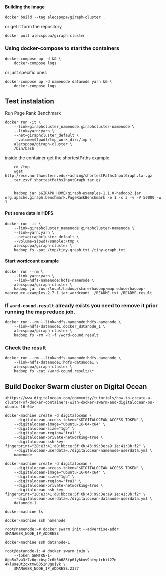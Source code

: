 #### Building the image

	docker build --tag alecspopa/giraph-cluster .

or get it form the repository

    docker pull alecspopa/giraph-cluster

### Using docker-compose to start the containers

	docker-compose up -d && \
    	docker-compose logs

or just specific ones

    docker-compose up -d namenode datanode yarn && \
        docker-compose logs

## Test instalation

Run Page Rank Benchmark

	docker run -it \
        --link=giraphcluster_namenode:giraphcluster-namenode \
        --link=yarn:yarn \
        --net=giraphcluster_default \
        --volume=$(pwd)/tmp_work_dir:/tmp \
        alecspopa/giraph-cluster \
        /bin/bash


inside the container get the shortestPaths example

		cd /tmp
		wget http://ece.northwestern.edu/~aching/shortestPathsInputGraph.tar.gz
		tar zxvf shortestPathsInputGraph.tar.gz


		hadoop jar $GIRAPH_HOME/giraph-examples-1.1.0-hadoop2.jar org.apache.giraph.benchmark.PageRankBenchmark -e 1 -s 3 -v -V 50000 -w 1

#### Put some data in HDFS

    docker run -it \
        --link=giraphcluster_namenode:giraphcluster-namenode \
        --link=yarn:yarn \
        --net=giraphcluster_default \
        --volume=$(pwd)/sample:/tmp \
        alecspopa/giraph-cluster \
        hadoop fs -put /tmp/tiny-graph.txt /tiny-graph.txt

#### Start wordcount example

	docker run --rm \
        --link yarn:yarn \
        --link=hdfs-namenode:hdfs-namenode \
        alecspopa/giraph-cluster \
        hadoop jar /usr/local/hadoop/share/hadoop/mapreduce/hadoop-mapreduce-examples-2.7.1.jar wordcount  /README.txt /README.result

### If `word-cound.result` already exists you need to remove it prior running the map reduce job.

    docker run --rm --link=hdfs-namenode:hdfs-namenode \
        --link=hdfs-datanode1:docker_datanode_1 \
        alecspopa/giraph-cluster \
        hadoop fs -rm -R -f /word-cound.result

### Check the result

	docker run --rm --link=hdfs-namenode:hdfs-namenode \
        --link=hdfs-datanode1:hdfs-datanode1 \
        alecspopa/giraph-cluster \
        hadoop fs -cat /word-cound.result/\*

## Build Docker Swarm cluster on Digital Ocean

    <https://www.digitalocean.com/community/tutorials/how-to-create-a-cluster-of-docker-containers-with-docker-swarm-and-digitalocean-on-ubuntu-16-04>

    docker-machine create -d digitalocean \
        --digitalocean-access-token="$DIGITALOCEAN_ACCESS_TOKEN" \
        --digitalocean-image="ubuntu-16-04-x64" \
        --digitalocean-size="1gb" \
        --digitalocean-region="fra1" \
        --digitalocean-private-networking=true \
        --digitalocean-ssh-key-fingerprint="20:e3:41:d8:bb:ce:5f:0b:43:99:3e:a9:1e:41:8b:f2" \
        --digitalocean-userdata=./digitalocean-namenode-userdata.yml \
        namenode

    docker-machine create -d digitalocean \
        --digitalocean-access-token="$DIGITALOCEAN_ACCESS_TOKEN" \
        --digitalocean-image="ubuntu-16-04-x64" \
        --digitalocean-size="1gb" \
        --digitalocean-region="fra1" \
        --digitalocean-private-networking=true \
        --digitalocean-ssh-key-fingerprint="20:e3:41:d8:bb:ce:5f:0b:43:99:3e:a9:1e:41:8b:f2" \
        --digitalocean-userdata=./digitalocean-datanode-userdata.yml \
        datanode-1

    docker-machine ls

    docker-machine ssh namenode

    root@namenode:~# docker swarm init --advertise-addr $MANAGER_NODE_IP_ADDRESS

    docker-machine ssh datanode-1

    root@datanode-1:~# docker swarm join \
        --token SWMTKN-1-0gb5x2vw3z7z6qscbsp2c6k5b683fp6fykbov9nfvptrbit27n-4klu9e0t2cxtmw6352n8gujyk \
        $MANAGER_NODE_IP_ADDRESS:2377
